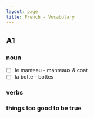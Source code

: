 ```yaml
---
layout: page
title: French - Vocabulary
---
```


## A1

### noun
- [ ] le manteau - manteaux & coat
- [ ] la botte - bottes

### verbs


### things too good to be true